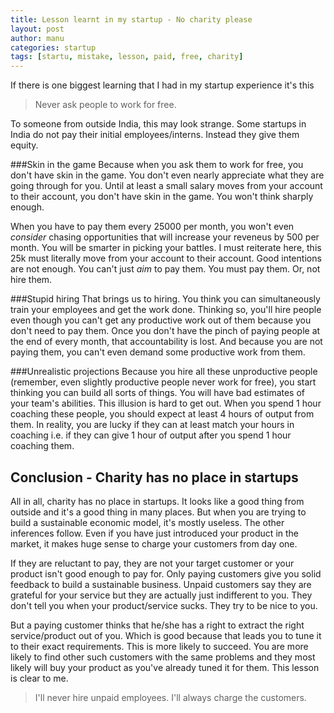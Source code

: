 ```yaml
---
title: Lesson learnt in my startup - No charity please
layout: post
author: manu
categories: startup
tags: [startu, mistake, lesson, paid, free, charity]
---
```

If there is one biggest learning that I had in my startup experience it's this

>Never ask people to work for free. 

To someone from outside India, this may look strange. Some startups in India do not pay their initial employees/interns. Instead they give them equity.

###Skin in the game
Because when you ask them to work for free, you don't have skin in the game. You don't even nearly appreciate what they are going through for you. Until at least a small salary moves from your account to their account, you don't have skin in the game. You won't think sharply enough.

When you have to pay them every 25000 per month, you won't even *consider* chasing opportunities that will increase your reveneus by 500 per month. You will be smarter in picking your battles. I must reiterate here, this 25k must literally move from your account to their account. Good intentions are not enough. You can't just *aim* to pay them. You must pay them. Or, not hire them.

###Stupid hiring
That brings us to hiring. You think you can simultaneously train your employees and get the work done. Thinking so, you'll hire people even though you can't get any productive work out of them because you don't need to pay them. Once you don't have the pinch of paying people at the end of every month, that accountability is lost. And because you are not paying them, you can't even demand some productive work from them.

###Unrealistic projections
Because you hire all these unproductive people (remember, even slightly productive people never work for free), you start thinking you can build all sorts of things. You will have bad estimates of your team's abilities. This illusion is hard to get out. When you spend 1 hour coaching these people, you should expect at least 4 hours of output from them. In reality, you are lucky if they can at least match your hours in coaching i.e. if they can give 1 hour of output after you spend 1 hour coaching them.

Conclusion - Charity has no place in startups
------------------------------------------------------
All in all, charity has no place in startups. It looks like a good thing from outside and it's a good thing in many places. But when you are trying to build a sustainable economic model, it's mostly useless. The other inferences follow. Even if you have just introduced your product in the market, it makes huge sense to charge your customers from day one.

If they are reluctant to pay, they are not your target customer or your product isn't good enough to pay for. Only paying customers give you solid feedback to build a sustainable business. Unpaid customers say they are grateful for your service but they are actually just indifferent to you. They don't tell you when your product/service sucks. They try to be nice to you.

But a paying customer thinks that he/she has a right to extract the right service/product out of you. Which is good because that leads you to tune it to their exact requirements. This is more likely to succeed. You are more likely to
find other such customers with the same problems and they most likely will buy your product as you've already tuned it for them. 
This lesson is clear to me.

>I'll never hire unpaid employees.
>I'll always charge the customers.
